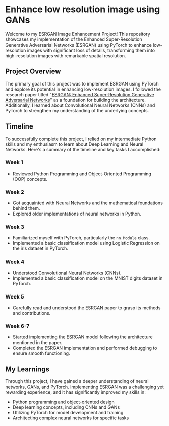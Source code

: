 # Enhance low resolution image using GANs

Welcome to my ESRGAN Image Enhancement Project! This repository showcases my implementation of the Enhanced Super-Resolution Generative Adversarial Networks (ESRGAN) using PyTorch to enhance low-resolution images with significant loss of details, transforming them into high-resolution images with remarkable spatial resolution.

## Project Overview

The primary goal of this project was to implement ESRGAN using PyTorch and explore its potential in enhancing low-resolution images. I followed the research paper titled "[ESRGAN: Enhanced Super-Resolution Generative Adversarial Networks](https://arxiv.org/abs/1809.00219)" as a foundation for building the architecture. Additionally, I learned about Convolutional Neural Networks (CNNs) and PyTorch to strengthen my understanding of the underlying concepts.

## Timeline

To successfully complete this project, I relied on my intermediate Python skills and my enthusiasm to learn about Deep Learning and Neural Networks. Here's a summary of the timeline and key tasks I accomplished:

### Week 1

- Reviewed Python Programming and Object-Oriented Programming (OOP) concepts.

### Week 2

- Got acquainted with Neural Networks and the mathematical foundations behind them.
- Explored older implementations of neural networks in Python.

### Week 3

- Familiarized myself with PyTorch, particularly the `nn.Module` class.
- Implemented a basic classification model using Logistic Regression on the iris dataset in PyTorch.

### Week 4

- Understood Convolutional Neural Networks (CNNs).
- Implemented a basic classification model on the MNIST digits dataset in PyTorch.

### Week 5

- Carefully read and understood the ESRGAN paper to grasp its methods and contributions.

### Week 6-7

- Started implementing the ESRGAN model following the architecture mentioned in the paper.
- Completed the ESRGAN implementation and performed debugging to ensure smooth functioning.

## My Learnings

Through this project, I have gained a deeper understanding of neural networks, GANs, and PyTorch. Implementing ESRGAN was a challenging yet rewarding experience, and it has significantly improved my skills in:

- Python programming and object-oriented design
- Deep learning concepts, including CNNs and GANs
- Utilizing PyTorch for model development and training
- Architecting complex neural networks for specific tasks
  
